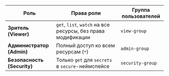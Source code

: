 | Роль                        | Права роли                                                   | Группа пользователей |
| --------------------------- | ------------------------------------------------------------ | -------------------- |
| **Зритель (Viewer)**        | `get`, `list`, `watch` на все ресурсы, без права модификации | `view-group`         |
| **Администратор (Admin)**   | Полный доступ ко всем ресурсам (`*`)                         | `admin-group`        |
| **Безопасность (Security)** | Только `get` для `secrets` в `secure`-неймспейсе             | `security-group`     |

